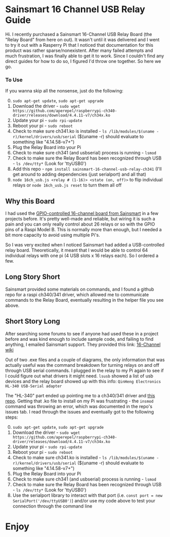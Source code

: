 # Sainsmart 16 Channel USB Relay Guide
Hi. I recently purchased a Sainsmart 16-Channel USB Relay Board (the "Relay Board" from here on out). It wasn't until it was delivered and I went to try it out with a Rasperry Pi that I noticed that documentation for this product was rather sparse/nonexistent. After many failed attempts and much frustration, I was finally able to get it to work. Since I couldn't find any direct guides for how to do so, I figured I'd throw one together. So here we go.

### To Use
If you wanna skip all the nonsense, just do the following:

0. `sudo apt-get update`, `sudo apt-get upgrade`
1. Download the driver - `sudo wget https://github.com/aperepel/raspberrypi-ch340-driver/releases/download/4.4.11-v7/ch34x.ko`
2. Update your pi - `sudo rpi-update`
3. Reboot your pi - `sudo reboot`
4. Check to make sure ch341.ko is installed - `ls /lib/modules/$(uname -r)/kernel/drivers/usb/serial` ($(uname -r) should evaluate to something like "4.14.58-v7+")
5. Plug the Relay Board into your Pi
6. Check to make sure ch341 (and usbserial) process is running - `lsmod`
7. Check to make sure the Relay Board has been recognized through USB - `ls /dev/tty*` (Look for 'ttyUSB0')
8. Add this repo - `npm install sainsmart-16-channel-usb-relay-ch341` (I'll get around to adding dependencies (just serialport) and all that)
9. `node 16ch_usb.js <relay # (1-16)> <state (on, off)>` to flip individual relays or `node 16ch_usb.js reset` to turn them all off

## Why this Board
I had used the [GPIO-controlled 16-channel board from Sainsmart](https://www.sainsmart.com/products/16-channel-12v-relay-module?nosto=continue-shoppping) in a few projects before. It's pretty well-made and reliable, but wiring it is such a pain and you can only really control about 26 relays or so with the GPIO pins of a Raspi Model B. This is normally more than enough, but I needed a bit more capacity to avoid using multiple Pi's.

So I was very excited when I noticed Sainsmart had added a USB-controlled relay board. Theoretically, it meant that I would be able to control 64 individual relays with one pi (4 USB slots x 16 relays each). So I ordered a few.

## Long Story Short
Sainsmart provided some materials on commands, and I found a github repo for a raspi ch340/341 driver, which allowed me to communicate commands to the Relay Board, eventually resulting in the helper file you see above.

## Short Story Long
After searching some forums to see if anyone had used these in a project before and was kind enough to include sample code, and failing to find anything, I emailed Sainsmart support. They provided this link: [16-Channel wiki](http://wiki.sainsmart.com/index.php/101-70-208)

Out of two .exe files and a couple of diagrams, the only information that was actually useful was the command breakdown for turning relays on and off through USB serial commands. I plugged in the relay to my Pi again to see if I could figure out what drivers it might need. `lsusb` showed a list of usb devices and the relay board showed up with this info: `QinHeng Electronics HL-340 USB-Serial adapter`

The "HL-340" part ended up pointing me to a ch340/341 driver and [this repo](https://github.com/aperepel/raspberrypi-ch340-driver). Getting that .ko file to install on my Pi was frustrating - the `insmod` command was throwing an error, which was documented in the repo's issues tab. I read through the issues and eventually got to the following steps:

0. `sudo apt-get update`, `sudo apt-get upgrade`
1. Download the driver - `sudo wget https://github.com/aperepel/raspberrypi-ch340-driver/releases/download/4.4.11-v7/ch34x.ko`
2. Update your pi - `sudo rpi-update`
3. Reboot your pi - `sudo reboot`
4. Check to make sure ch341.ko is installed - `ls /lib/modules/$(uname -r)/kernel/drivers/usb/serial` ($(uname -r) should evaluate to something like "4.14.58-v7+")
5. Plug the Relay Board into your Pi
6. Check to make sure ch341 (and usbserial) process is running - `lsmod`
7. Check to make sure the Relay Board has been recognized through USB - `ls /dev/tty*` (Look for 'ttyUSB0')
8. Use the serialport library to interact with that port (i.e. `const port = new SerialPort('/dev/ttyUSB0')`) and/or use my code above to test your connection through the command line

# Enjoy
